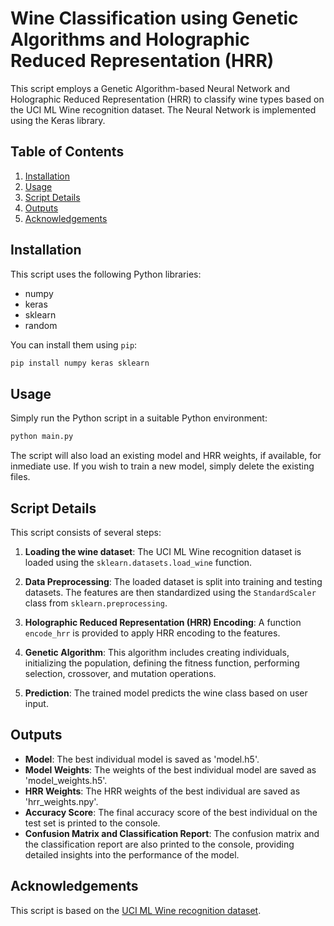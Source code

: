 # Wine Classification using Genetic Algorithms  and Holographic Reduced Representation (HRR)

This script employs a Genetic Algorithm-based Neural Network and Holographic Reduced Representation (HRR) to classify wine types based on the UCI ML Wine recognition dataset. The Neural Network is implemented using the Keras library.

## Table of Contents
1. [Installation](#installation)
2. [Usage](#usage)
3. [Script Details](#script-details)
4. [Outputs](#outputs)
5. [Acknowledgements](#acknowledgements)

## Installation
This script uses the following Python libraries:

- numpy
- keras
- sklearn
- random

You can install them using `pip`:

```sh
pip install numpy keras sklearn
```

## Usage

Simply run the Python script in a suitable Python environment:

```sh
python main.py
```

The script will  also load an existing model and HRR weights, if available, for inmediate use. If you wish to train a new model, simply delete the existing files.
## Script Details

This script consists of several steps:

1. **Loading the wine dataset**: The UCI ML Wine recognition dataset is loaded using the `sklearn.datasets.load_wine` function.

2. **Data Preprocessing**: The loaded dataset is split into training and testing datasets. The features are then standardized using the `StandardScaler` class from `sklearn.preprocessing`.

3. **Holographic Reduced Representation (HRR) Encoding**: A function `encode_hrr` is provided to apply HRR encoding to the features.

4. **Genetic Algorithm**: This algorithm includes creating individuals, initializing the population, defining the fitness function, performing selection, crossover, and mutation operations.

5. **Prediction**: The trained model predicts the wine class based on user input.

## Outputs

- **Model**: The best individual model is saved as 'model.h5'.
- **Model Weights**: The weights of the best individual model are saved as 'model_weights.h5'.
- **HRR Weights**: The HRR weights of the best individual are saved as 'hrr_weights.npy'.
- **Accuracy Score**: The final accuracy score of the best individual on the test set is printed to the console.
- **Confusion Matrix and Classification Report**: The confusion matrix and the classification report are also printed to the console, providing detailed insights into the performance of the model.

## Acknowledgements

This script is based on the [UCI ML Wine recognition dataset](https://archive.ics.uci.edu/ml/datasets/wine).
